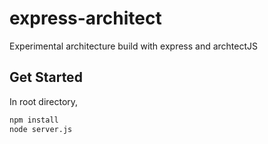 # express-architect
Experimental architecture build with express and archtectJS

## Get Started

In root directory,
```bash
npm install
node server.js
```
